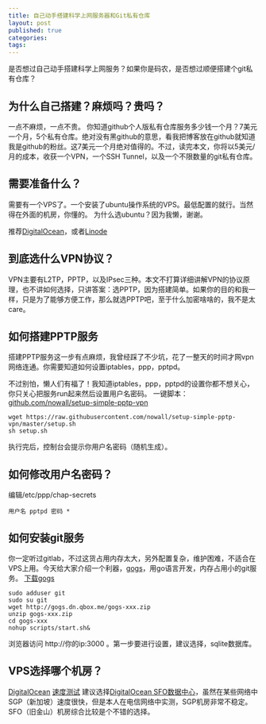 ```yaml
---
title: 自己动手搭建科学上网服务器和Git私有仓库
layout: post
published: true
categories: 
tags: 
---
```


是否想过自己动手搭建科学上网服务？如果你是码农，是否想过顺便搭建个git私有仓库？

## 为什么自己搭建？麻烦吗？贵吗？
一点不麻烦，一点不贵。
你知道github个人版私有仓库服务多少钱一个月？7美元一个月，5个私有仓库。绝对没有黑github的意思，看我把博客放在github就知道我是github的粉丝。这7美元一个月绝对值得的。不过，读完本文，你将以5美元/月的成本，收获一个VPN，一个SSH Tunnel，以及一个不限数量的git私有仓库。


## 需要准备什么？
需要有一个VPS了。一个安装了ubuntu操作系统的VPS。最低配置的就行。当然得在外面的机房，你懂的。
为什么选ubuntu？因为我懒，谢谢。

推荐[DigitalOcean](https://www.digitalocean.com/?refcode=6c7bd4a13044)，或者[Linode](https://www.linode.com/?r=94d2619aa76f5ffbd8d0869d575829f311322f69)

## 到底选什么VPN协议？
VPN主要有L2TP，PPTP，以及IPsec三种。本文不打算详细讲解VPN的协议原理，也不讲如何选择，只讲答案：选PPTP，因为搭建简单。如果你的目的和我一样，只是为了能够方便工作，那么就选PPTP吧，至于什么加密啥啥的，我不是太care。

## 如何搭建PPTP服务
搭建PPTP服务这一步有点麻烦，我曾经踩了不少坑，花了一整天的时间才网vpn网络连通。你需要知道如何设置iptables，ppp，pptpd。

不过别怕，懒人们有福了！我知道iptables，ppp，pptpd的设置你都不想关心，你只关心把服务run起来然后设置用户名密码。
一键脚本：[github.com/nowall/setup-simple-pptp-vpn](https://github.com/nowall/setup-simple-pptp-vpn/blob/master/setup.sh)
```
wget https://raw.githubusercontent.com/nowall/setup-simple-pptp-vpn/master/setup.sh
sh setup.sh
```
执行完后，控制台会提示你用户名密码（随机生成）。

## 如何修改用户名密码？
编辑/etc/ppp/chap-secrets
```
用户名 pptpd 密码 *
```

## 如何安装git服务
你一定听过gitlab，不过这货占用内存太大，另外配置复杂，维护困难，不适合在VPS上用。今天给大家介绍一个利器，[gogs](gogs.io)，用go语言开发，内存占用小的git服务。
[下载gogs](http://gogs.io/docs/installation/install_from_binary.html)

```
sudo adduser git
sudo su git
wget http://gogs.dn.qbox.me/gogs-xxx.zip
unzip gogs-xxx.zip
cd gogs-xxx
nohup scripts/start.sh&
```
浏览器访问 http://你的ip:3000 。第一步要进行设置，建议选择，sqlite数据库。

## VPS选择哪个机房？

[DigitalOcean](https://www.digitalocean.com/?refcode=6c7bd4a13044)
[速度测试](http://speedtest-sfo1.digitalocean.com/)
建议选择[DigitalOcean SFO数据中心](https://www.digitalocean.com/?refcode=6c7bd4a13044)，虽然在某些网络中SGP（新加坡）速度很快，但是本人在电信网络中实测，SGP机房非常不稳定。SFO（旧金山）机房综合比较是个不错的选择。

